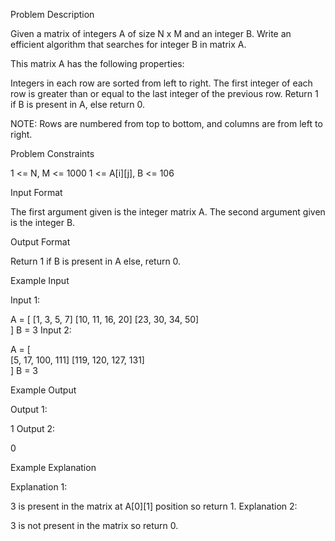 Problem Description

Given a matrix of integers A of size N x M and an integer B. Write an efficient algorithm that searches for integer B in matrix A.

This matrix A has the following properties:

Integers in each row are sorted from left to right.
The first integer of each row is greater than or equal to the last integer of the previous row.
Return 1 if B is present in A, else return 0.

NOTE: Rows are numbered from top to bottom, and columns are from left to right.

Problem Constraints

1 <= N, M <= 1000
1 <= A[i][j], B <= 106

Input Format

The first argument given is the integer matrix A.
The second argument given is the integer B.

Output Format

Return 1 if B is present in A else, return 0.

Example Input

Input 1:

A = [
[1, 3, 5, 7]
[10, 11, 16, 20]
[23, 30, 34, 50]  
 ]
B = 3
Input 2:

A = [  
 [5, 17, 100, 111]
[119, 120, 127, 131]  
 ]
B = 3

Example Output

Output 1:

1
Output 2:

0

Example Explanation

Explanation 1:

3 is present in the matrix at A[0][1] position so return 1.
Explanation 2:

3 is not present in the matrix so return 0.
